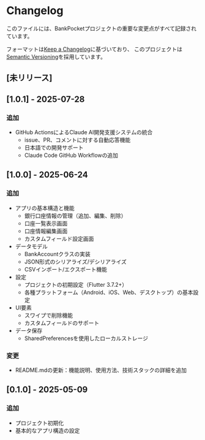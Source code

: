 # Changelog

このファイルには、BankPocketプロジェクトの重要な変更点がすべて記録されています。

フォーマットは[Keep a Changelog](https://keepachangelog.com/ja/1.0.0/)に基づいており、
このプロジェクトは[Semantic Versioning](https://semver.org/spec/v2.0.0.html)を採用しています。

## [未リリース]

## [1.0.1] - 2025-07-28

### 追加
- GitHub ActionsによるClaude AI開発支援システムの統合
  - issue、PR、コメントに対する自動応答機能
  - 日本語での開発サポート
  - Claude Code GitHub Workflowの追加

## [1.0.0] - 2025-06-24

### 追加
- アプリの基本構造と機能
  - 銀行口座情報の管理（追加、編集、削除）
  - 口座一覧表示画面
  - 口座情報編集画面
  - カスタムフィールド設定画面
- データモデル
  - BankAccountクラスの実装
  - JSON形式のシリアライズ/デシリアライズ
  - CSVインポート/エクスポート機能
- 設定
  - プロジェクトの初期設定（Flutter 3.7.2+）
  - 各種プラットフォーム（Android、iOS、Web、デスクトップ）の基本設定
- UI要素
  - スワイプで削除機能
  - カスタムフィールドのサポート
- データ保存
  - SharedPreferencesを使用したローカルストレージ

### 変更
- README.mdの更新：機能説明、使用方法、技術スタックの詳細を追加

## [0.1.0] - 2025-05-09

### 追加
- プロジェクト初期化
- 基本的なアプリ構造の設定